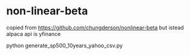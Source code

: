 # non-linear-beta
copied from https://github.com/chungderson/nonlinear-beta but istead alpaca api is yfinance

python generate_sp500_10years_yahoo_csv.py
